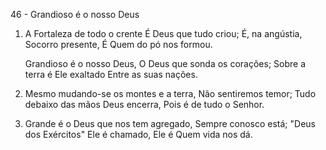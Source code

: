 46 - Grandioso é o nosso Deus

1. A Fortaleza de todo o crente
   É Deus que tudo criou;
   É, na angústia, Socorro presente,
   É Quem do pó nos formou.

   Grandioso é o nosso Deus,
   O Deus que sonda os corações;
   Sobre a terra é Ele exaltado
   Entre as suas nações.

2. Mesmo mudando-se os montes e a terra,
   Não sentiremos temor;
   Tudo debaixo das mãos Deus encerra,
   Pois é de tudo o Senhor.

3. Grande é o Deus que nos tem agregado,
   Sempre conosco está;
   "Deus dos Exércitos" Ele é chamado,
   Ele é Quem vida nos dá.
